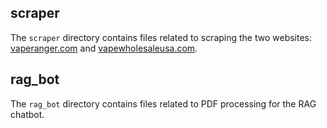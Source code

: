 ## scraper
The `scraper` directory contains files related to scraping the two websites: [vaperanger.com](https://vaperanger.com) and [vapewholesaleusa.com](https://vapewholesaleusa.com).


## rag_bot
The `rag_bot` directory contains files related to PDF processing for the RAG chatbot.